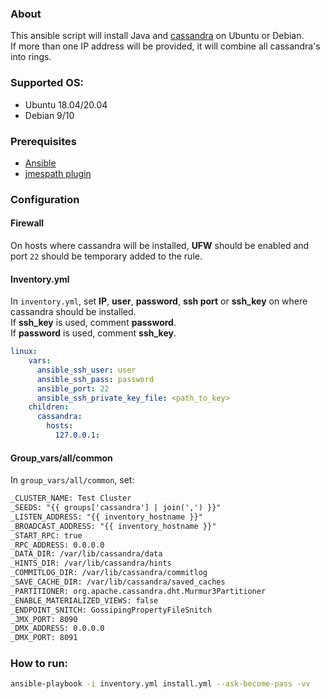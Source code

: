 ### About
This ansible script will install Java and [cassandra](https://cassandra.apache.org/) on Ubuntu or Debian.</br>
If more than one IP address will be provided, it will combine all cassandra's into rings.

### Supported OS:
* Ubuntu 18.04/20.04
* Debian 9/10

### Prerequisites
* [Ansible](https://docs.ansible.com/ansible/latest/index.html)
* [jmespath plugin](https://pypi.org/project/jmespath/)

### Configuration

#### Firewall
On hosts where cassandra will be installed, **UFW** should be enabled and port `22` should be temporary added to the rule.

#### Inventory.yml
In `inventory.yml`, set **IP**, **user**, **password**, **ssh port** or **ssh_key** on where cassandra should be installed.</br>
If **ssh_key** is used, comment **password**.</br>
If **password** is used, comment **ssh_key**.</br>
```yml
linux:
    vars:
      ansible_ssh_user: user
      ansible_ssh_pass: password
      ansible_port: 22
      ansible_ssh_private_key_file: <path_to_key>
    children:
      cassandra:
        hosts:
          127.0.0.1:
```

#### Group_vars/all/common
In `group_vars/all/common`, set:

```txt
_CLUSTER_NAME: Test Cluster
_SEEDS: "{{ groups['cassandra'] | join(',') }}"
_LISTEN_ADDRESS: "{{ inventory_hostname }}"
_BROADCAST_ADDRESS: "{{ inventory_hostname }}"
_START_RPC: true
_RPC_ADDRESS: 0.0.0.0
_DATA_DIR: /var/lib/cassandra/data
_HINTS_DIR: /var/lib/cassandra/hints
_COMMITLOG_DIR: /var/lib/cassandra/commitlog
_SAVE_CACHE_DIR: /var/lib/cassandra/saved_caches
_PARTITIONER: org.apache.cassandra.dht.Murmur3Partitioner
_ENABLE_MATERIALIZED_VIEWS: false
_ENDPOINT_SNITCH: GossipingPropertyFileSnitch
_JMX_PORT: 8090
_DMX_ADDRESS: 0.0.0.0
_DMX_PORT: 8091
```

### How to run:
```bash
ansible-playbook -i inventory.yml install.yml --ask-become-pass -vv
```